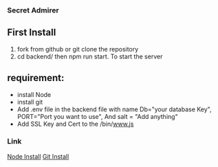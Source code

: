 ### Secret Admirer

## First Install

1.  fork from github or git clone the repository
4.  cd backend/ then npm run start. To start the server 

## requirement:

- install Node
- install git
- Add .env file in the backend file with name Db="your database Key", PORT="Port you want to use", And salt = "Add anything" 
- Add SSL Key and Cert to the /bin/www.js 
### Link

[Node Install](https://nodejs.org/en/download/)
[Git Install](https://git-scm.com/downloads)







